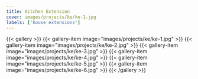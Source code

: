 ```yaml
---
title: Kitchen Extension
cover: images/projects/ke/ke-1.jpg
labels: ['house extensions']
---
```


{{< gallery >}}
{{< gallery-item image="images/projects/ke/ke-1.jpg" >}}
{{< gallery-item image="images/projects/ke/ke-2.jpg" >}}
{{< gallery-item image="images/projects/ke/ke-3.jpg" >}}
{{< gallery-item image="images/projects/ke/ke-4.jpg" >}}
{{< gallery-item image="images/projects/ke/ke-5.jpg" >}}
{{< gallery-item image="images/projects/ke/ke-6.jpg" >}}
{{< /gallery >}}